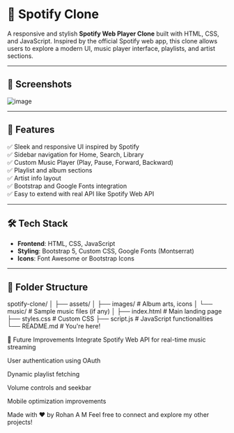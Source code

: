 # 🎵 Spotify Clone

A responsive and stylish **Spotify Web Player Clone** built with HTML, CSS, and JavaScript. Inspired by the official Spotify web app, this clone allows users to explore a modern UI, music player interface, playlists, and artist sections.

---

## 📸 Screenshots

![image](https://github.com/user-attachments/assets/75cb08fc-df61-4863-989b-ef703b0aed55)


---

## 🚀 Features

✅ Sleek and responsive UI inspired by Spotify  
✅ Sidebar navigation for Home, Search, Library  
✅ Custom Music Player (Play, Pause, Forward, Backward)  
✅ Playlist and album sections  
✅ Artist info layout  
✅ Bootstrap and Google Fonts integration  
✅ Easy to extend with real API like Spotify Web API

---

## 🛠️ Tech Stack

- **Frontend**: HTML, CSS, JavaScript  
- **Styling**: Bootstrap 5, Custom CSS, Google Fonts (Montserrat)  
- **Icons**: Font Awesome or Bootstrap Icons  

---

## 📁 Folder Structure

spotify-clone/
│
├── assets/
│ ├── images/ # Album arts, icons
│ └── music/ # Sample music files (if any)
│
├── index.html # Main landing page
├── styles.css # Custom CSS
├── script.js # JavaScript functionalities
└── README.md # You're here!

🧠 Future Improvements
Integrate Spotify Web API for real-time music streaming

User authentication using OAuth

Dynamic playlist fetching

Volume controls and seekbar

Mobile optimization improvements

Made with ❤️ by Rohan A M
Feel free to connect and explore my other projects!
